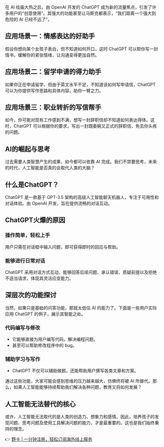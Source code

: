 在 AI 绘画大热之后，由 OpenAI 开发的 ChatGPT 成为新的流量焦点，引发了许多用户的“创意使用”。其强大的功能甚至让马斯克都表示，“我们距离一个强大到危险的 AI 已经不远了”。

## 应用场景一：情感表达的好助手

假设你想向某个女孩子表白，但不知道如何开口，这时 ChatGPT 可以帮你写一封情书，缓解你的紧张情绪，让沟通变得更加自然。

## 应用场景二：留学申请的得力助手

如果你正在申请留学，但由于英文水平不足，不知道该如何写申请信，ChatGPT 可以为你提供写作思路和具体内容，助你一臂之力。

## 应用场景三：职业转折的写信帮手

如今，你可能对现有工作感到不满，想写一封辞职信却不知道如何表达得体。这时，ChatGPT 可以根据你的要求，写出一封既委婉又正式的辞职信，免去你头疼的问题。

## AI的崛起与思考

过去需要人类智慧产生的成果，如今都可以依靠 AI 完成。我们不禁要思考，未来的时代，人工智能是否真的会取代人类的大脑？

## 什么是ChatGPT？

ChatGPT 是一款基于 GPT-3.5 架构的高级人工智能聊天机器人，专注于可用性和对话体验。由 OpenAI 开发，旨在提供流畅的对话互动。

## ChatGPT火爆的原因

### 操作简单，轻松上手

用户只需在对话框中输入问题，即可获得即时的回应与帮助。

### 能够进行日常对话

ChatGPT 采用对话方式互动，能够回答后续问题、承认错误、质疑前提以及拒绝不适当请求，体现其灵活应变能力。

## 深层次的功能探讨

当然，如果只是基础的问答功能，那就太低估 AI 的能力了。下面是一些用户实际应用 ChatGPT 的例子，展示其智能之处。

### 代码编写与修改

- 它能够直接为用户编写代码，解决编程问题。
- 甚至可以帮助修改程序中的 bug。

### 辅助学习与写作

- ChatGPT 不仅可以辅助做题，还能帮助用户撰写各类文章和方案。

通过这些功能，大家可能会感到思维的压力越来越大，仿佛终将被 AI 所替代。那么，如果人工智能能够持续帮助我们解决各种问题，教育又将如何发展？

## 人工智能无法替代的核心

或许，人工智能无法取代的是人类的创造力、想象力和感情。因此，培养孩子的发现问题、思考问题及使用工具解决问题的能力，才是最重要的。这也是我们始终秉持的理念。

👉 [野卡 | 一分钟注册，轻松订阅海外线上服务](https://bit.ly/bewildcard)